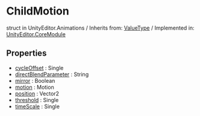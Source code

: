 # ChildMotion
struct in UnityEditor.Animations
 / Inherits from: <a href="https://docs.unity3d.com/6000.2/Documentation/ScriptReference/ValueType.html">ValueType</a> / Implemented in: <a href="https://docs.unity3d.com/6000.2/Documentation/ScriptReference/UnityEditor.CoreModule.html">UnityEditor.CoreModule</a>

## Properties
- <a href="https://docs.unity3d.com/6000.2/Documentation/ScriptReference/ChildMotion-cycleOffset.html">cycleOffset</a> : Single
- <a href="https://docs.unity3d.com/6000.2/Documentation/ScriptReference/ChildMotion-directBlendParameter.html">directBlendParameter</a> : String
- <a href="https://docs.unity3d.com/6000.2/Documentation/ScriptReference/ChildMotion-mirror.html">mirror</a> : Boolean
- <a href="https://docs.unity3d.com/6000.2/Documentation/ScriptReference/ChildMotion-motion.html">motion</a> : Motion
- <a href="https://docs.unity3d.com/6000.2/Documentation/ScriptReference/ChildMotion-position.html">position</a> : Vector2
- <a href="https://docs.unity3d.com/6000.2/Documentation/ScriptReference/ChildMotion-threshold.html">threshold</a> : Single
- <a href="https://docs.unity3d.com/6000.2/Documentation/ScriptReference/ChildMotion-timeScale.html">timeScale</a> : Single
